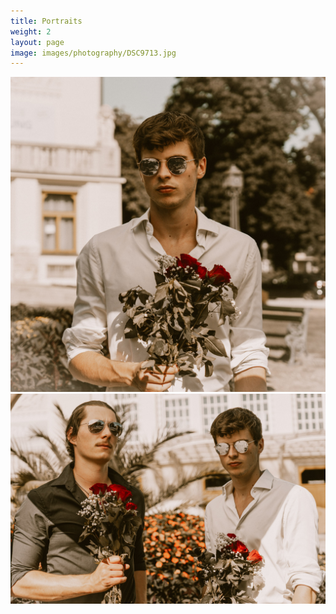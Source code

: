 ```yaml
---
title: Portraits
weight: 2
layout: page
image: images/photography/DSC9713.jpg
---
```


![](/images/photography/DSC9713.jpg)
![](/images/photography/DSC9700.jpg)

